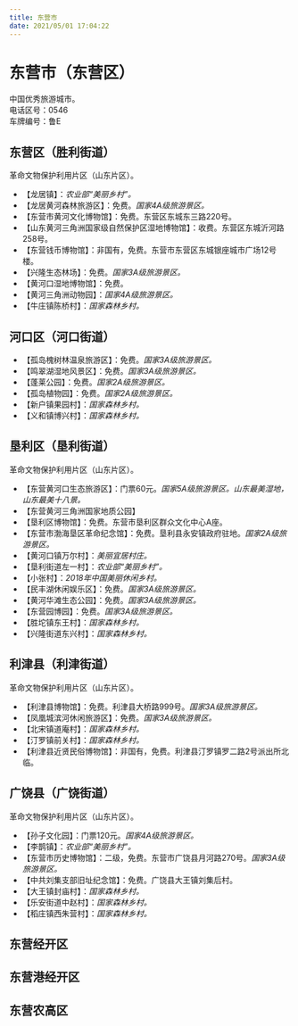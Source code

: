 ```yaml
---
title: 东营市  
date: 2021/05/01 17:04:22  
---
```

  
# 东营市（东营区）  
中国优秀旅游城市。  
电话区号：0546  
车牌编号：鲁E  

## 东营区（胜利街道）  
革命文物保护利用片区（山东片区）。  
* 【龙居镇】：*农业部“美丽乡村”。*  
* 【龙居黄河森林旅游区】：免费。*国家4A级旅游景区。*  
* 【东营市黄河文化博物馆】：免费。东营区东城东三路220号。  
* 【山东黄河三角洲国家级自然保护区湿地博物馆】：收费。东营区东城沂河路258号。  
* 【东营钱币博物馆】：非国有，免费。东营市东营区东城银座城市广场12号楼。  
* 【兴隆生态林场】：免费。*国家3A级旅游景区。*  
* 【黄河口湿地博物馆】：免费。  
* 【黄河三角洲动物园】：*国家4A级旅游景区。*  
* 【牛庄镇陈桥村】：*国家森林乡村。*  

## 河口区（河口街道）  
* 【孤岛槐树林温泉旅游区】：免费。*国家3A级旅游景区。*  
* 【鸣翠湖湿地风景区】：免费。*国家3A级旅游景区。*  
* 【蓬莱公园】：免费。*国家2A级旅游景区。*  
* 【孤岛植物园】：免费。*国家2A级旅游景区。*  
* 【新户镇果园村】：*国家森林乡村。*  
* 【义和镇博兴村】：*国家森林乡村。*  

## 垦利区（垦利街道）  
革命文物保护利用片区（山东片区）。  
* 【东营黄河口生态旅游区】：门票60元。*国家5A级旅游景区。山东最美湿地，山东最美十八景。*  
* 【东营黄河三角洲国家地质公园】  
* 【垦利区博物馆】：免费。东营市垦利区群众文化中心A座。  
* 【东营市渤海垦区革命纪念馆】：免费。垦利县永安镇政府驻地。*国家2A级旅游景区。*  
* 【黄河口镇万尔村】：*美丽宜居村庄。*  
* 【垦利街道左一村】：*农业部“美丽乡村”。*  
* 【小张村】：*2018年中国美丽休闲乡村。*  
* 【民丰湖休闲娱乐区】：免费。*国家3A级旅游景区。*  
* 【黄河华滩生态公园】：免费。*国家3A级旅游景区。*  
* 【东营园博园】：免费。*国家3A级旅游景区。*  
* 【胜坨镇东王村】：*国家森林乡村。*  
* 【兴隆街道东兴村】：*国家森林乡村。*  

## 利津县（利津街道）  
革命文物保护利用片区（山东片区）。  
* 【利津县博物馆】：免费。利津县大桥路999号。*国家3A级旅游景区。*  
* 【凤凰城滨河休闲旅游区】：免费。*国家3A级旅游景区。*  
* 【北宋镇道庵村】：*国家森林乡村。*  
* 【汀罗镇前关村】：*国家森林乡村。*  
* 【利津县近贤民俗博物馆】：非国有，免费。利津县汀罗镇罗二路2号派出所北临。  

## 广饶县（广饶街道）  
革命文物保护利用片区（山东片区）。  
* 【孙子文化园】：门票120元。*国家4A级旅游景区。*  
* 【李鹊镇】：*农业部“美丽乡村”。*  
* 【东营市历史博物馆】：二级，免费。东营市广饶县月河路270号。*国家3A级旅游景区。*  
* 【中共刘集支部旧址纪念馆】：免费。广饶县大王镇刘集后村。  
* 【大王镇封庙村】：*国家森林乡村。*  
* 【乐安街道中赵村】：*国家森林乡村。*  
* 【稻庄镇西朱营村】：*国家森林乡村。*  

## 东营经开区  

## 东营港经开区  

## 东营农高区  
